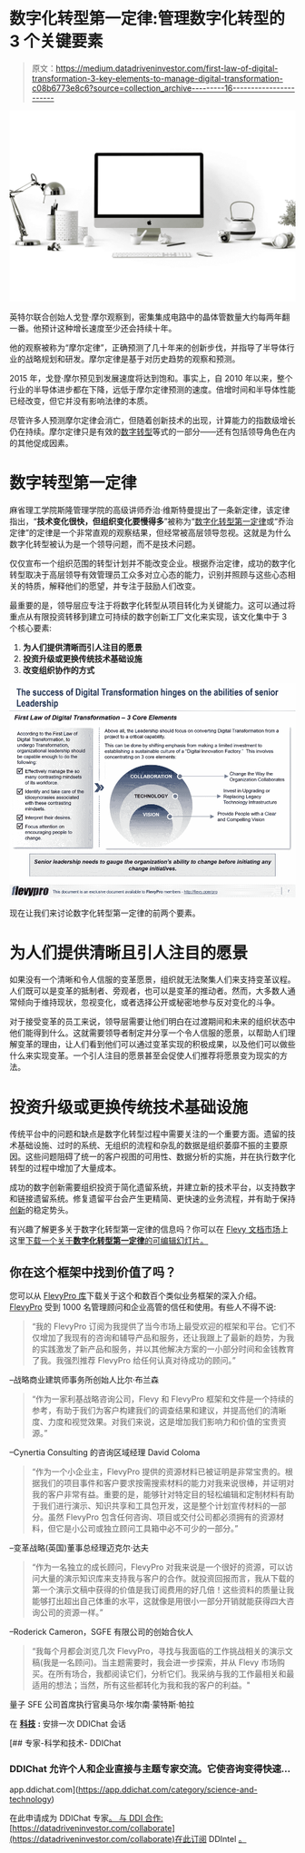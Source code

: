 # 数字化转型第一定律:管理数字化转型的 3 个关键要素

> 原文：<https://medium.datadriveninvestor.com/first-law-of-digital-transformation-3-key-elements-to-manage-digital-transformation-c08b6773e8c6?source=collection_archive---------16----------------------->

![](img/ff23e0b2aefb938c9e2931d847a4ee56.png)

英特尔联合创始人戈登·摩尔观察到，密集集成电路中的晶体管数量大约每两年翻一番。他预计这种增长速度至少还会持续十年。

他的观察被称为“摩尔定律”，正确预测了几十年来的创新步伐，并指导了半导体行业的战略规划和研发。摩尔定律是基于对历史趋势的观察和预测。

2015 年，戈登·摩尔预见到发展速度将达到饱和。事实上，自 2010 年以来，整个行业的半导体进步都在下降，远低于摩尔定律预测的速度。倍增时间和半导体性能已经改变，但它并没有影响法律的本质。

尽管许多人预测摩尔定律会消亡，但随着创新技术的出现，计算能力的指数级增长仍在持续。摩尔定律只是有效的[数字转型](https://flevy.com/digital-transformation)等式的一部分——还有包括领导角色在内的其他促成因素。

# 数字转型第一定律

麻省理工学院斯隆管理学院的高级讲师乔治·维斯特曼提出了一条新定律，该定律指出，“**技术变化很快，但组织变化要慢得多**”被称为“[数字化转型第一定律](https://flevy.com/browse/flevypro/first-law-of-digital-transformation-4054)或“乔治定律”的定律是一个非常直观的观察结果，但经常被高层领导忽视。这就是为什么数字化转型被认为是一个领导问题，而不是技术问题。

仅仅宣布一个组织范围的转型计划并不能改变企业。根据乔治定律，成功的数字化转型取决于高层领导有效管理员工众多对立心态的能力，识别并照顾与这些心态相关的特质，解释他们的愿望，并专注于鼓励人们改变。

最重要的是，领导层应专注于将数字化转型从项目转化为关键能力。这可以通过将重点从有限投资转移到建立可持续的数字创新工厂文化来实现，该文化集中于 3 个核心要素:

1.  **为人们提供清晰而引人注目的愿景**
2.  **投资升级或更换传统技术基础设施**
3.  **改变组织协作的方式**

![](img/1e8fdde6b3c51e0e9b22928fe3080b58.png)

现在让我们来讨论数字化转型第一定律的前两个要素。

# 为人们提供清晰且引人注目的愿景

如果没有一个清晰和令人信服的变革愿景，组织就无法聚集人们来支持变革议程。人们既可以是变革的抵制者、旁观者，也可以是变革的推动者。然而，大多数人通常倾向于维持现状，忽视变化，或者选择公开或秘密地参与反对变化的斗争。

对于接受变革的员工来说，领导层需要让他们明白在过渡期间和未来的组织状态中他们能得到什么。这就需要领导者制定并分享一个令人信服的愿景，以帮助人们理解变革的理由，让人们看到他们可以通过变革实现的积极成果，以及他们可以做些什么来实现变革。一个引人注目的愿景甚至会促使人们推荐将愿景变为现实的方法。

# 投资升级或更换传统技术基础设施

传统平台中的问题和缺点是数字化转型过程中需要关注的一个重要方面。遗留的技术基础设施、过时的系统、无组织的流程和杂乱的数据是组织萎靡不振的主要原因。这些问题阻碍了统一的客户视图的可用性、数据分析的实施，并在执行数字化转型的过程中增加了大量成本。

成功的数字创新需要组织投资于简化遗留系统，并建立新的技术平台，以支持数字和链接遗留系统。修复遗留平台会产生更精简、更快速的业务流程，并有助于保持[创新](https://flevy.com/browse/stream/innovation)的稳定势头。

有兴趣了解更多关于数字化转型第一定律的信息吗？你可以在 [Flevy 文档市场](https://flevy.com/browse)上这里[下载一个关于**数字化转型第一定律**的可编辑幻灯片。](https://flevy.com/browse/flevypro/first-law-of-digital-transformation-4054)

## 你在这个框架中找到价值了吗？

您可以从 [FlevyPro 库](https://flevy.com/pro/library)下载关于这个和数百个类似业务框架的深入介绍。 [FlevyPro](https://flevy.com/pro) 受到 1000 名管理顾问和企业高管的信任和使用。有些人不得不说:

> “我的 FlevyPro 订阅为我提供了当今市场上最受欢迎的框架和平台。它们不仅增加了我现有的咨询和辅导产品和服务，还让我跟上了最新的趋势，为我的实践激发了新产品和服务，并以其他解决方案的一小部分时间和金钱教育了我。我强烈推荐 FlevyPro 给任何认真对待成功的顾问。”

–战略商业建筑师事务所创始人比尔·布兰森

> “作为一家利基战略咨询公司，Flevy 和 FlevyPro 框架和文件是一个持续的参考，有助于我们为客户构建我们的调查结果和建议，并提高他们的清晰度、力度和视觉效果。对我们来说，这是增加我们影响力和价值的宝贵资源。”

–Cynertia Consulting 的咨询区域经理 David Coloma

> “作为一个小企业主，FlevyPro 提供的资源材料已被证明是非常宝贵的。根据我们的项目事件和客户要求按需搜索材料的能力对我来说很棒，并证明对我的客户非常有益。重要的是，能够针对特定目的轻松编辑和定制材料有助于我们进行演示、知识共享和工具包开发，这是整个计划宣传材料的一部分。虽然 FlevyPro 包含任何咨询、项目或交付公司都必须拥有的资源材料，但它是小公司或独立顾问工具箱中必不可少的一部分。”

–变革战略(英国)董事总经理迈克尔·达夫

> “作为一名独立的成长顾问，FlevyPro 对我来说是一个很好的资源，可以访问大量的演示知识库来支持我与客户的合作。就投资回报而言，我从下载的第一个演示文稿中获得的价值是我订阅费用的好几倍！这些资料的质量让我能够打出超出自己体重的水平，这就像是用很小一部分开销就能获得四大咨询公司的资源一样。”

–Roderick Cameron，SGFE 有限公司的创始合伙人

> “我每个月都会浏览几次 FlevyPro，寻找与我面临的工作挑战相关的演示文稿(我是一名顾问)。当主题需要时，我会进一步探索，并从 Flevy 市场购买。在所有场合，我都阅读它们，分析它们。我采纳与我的工作最相关和最适用的想法；当然，所有这些都转化为我和我的客户的利益。"

量子 SFE 公司首席执行官奥马尔·埃尔南·蒙特斯·帕拉

在 [**科技**](https://app.ddichat.com/category/science-and-technology) **:** 安排一次 DDIChat 会话

[](https://app.ddichat.com/category/science-and-technology) [## 专家-科学和技术- DDIChat

### DDIChat 允许个人和企业直接与主题专家交流。它使咨询变得快速…

app.ddichat.com](https://app.ddichat.com/category/science-and-technology) 

在此申请成为 DDIChat 专家[。
与 DDI 合作:](https://app.ddichat.com/expertsignup)[https://datadriveninvestor.com/collaborate](https://datadriveninvestor.com/collaborate)在此订阅 DDIntel [。](https://ddintel.datadriveninvestor.com/)